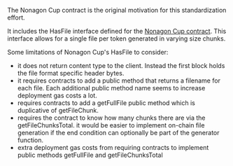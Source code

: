 The Nonagon Cup contract is the original motivation for this standardization effort.

It includes the HasFile interface defined for the [Nonagon Cup contract](https://github.com/ivyroot/nonagon-cup). This interface allows for a single file per token generated in varying size chunks. 


Some limitations of Nonagon Cup's HasFile to consider:

- it does not return content type to the client. Instead the first block holds the file format specific header bytes.
- it requires contracts to add a public method that returns a filename for each file. Each additional public method name seems to increase deployment gas costs a lot. 
- requires contracts to add a getFullFile public method which is duplicative of getFileChunk.
- requires the contract to know how many chunks there are via the getFileChunksTotal. it would be easier to implement on-chain file generation if the end condition can optionally be part of the generator function.
- extra deployment gas costs from requiring contracts to implement public methods getFullFile and getFileChunksTotal


